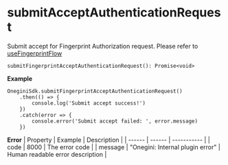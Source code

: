 # submitAcceptAuthenticationRequest

Submit accept for Fingerprint Authorization request. Please refer to [useFingerprintFlow]()

`submitFingerprintAcceptAuthenticationRequest(): Promise<void>`

**Example**
```
OneginiSdk.submitFingerprintAcceptAuthenticationRequest()
    .then(() => {
        console.log('Submit accept success!')
    })
    .catch(error => {
        console.error('Submit accept failed: ', error.message)
    })
```

**Error**
| Property | Example | Description |
| ------ | ------ |  ----------- |
| code   | 8000   | The error code |
| message   | "Onegini: Internal plugin error"   | Human readable error description |

